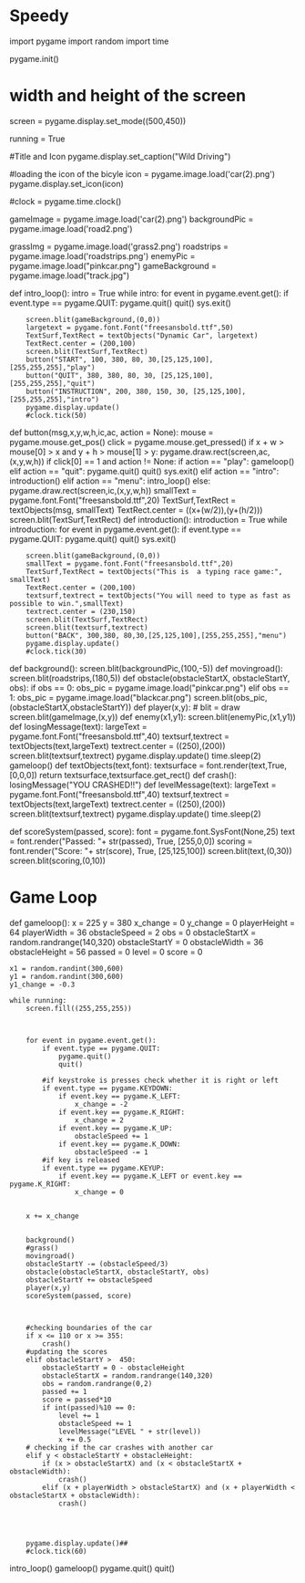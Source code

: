 # Speedy

import pygame
import random
import time

pygame.init() 

# width and height of the screen 
screen = pygame.display.set_mode((500,450))


running = True

#Title and Icon
pygame.display.set_caption("Wild Driving")

#loading the icon of the bicyle
icon = pygame.image.load('car(2).png')
pygame.display.set_icon(icon)

#clock = pygame.time.clock()

gameImage = pygame.image.load('car(2).png')
backgroundPic = pygame.image.load('road2.png')

grassImg = pygame.image.load('grass2.png')
roadstrips = pygame.image.load('roadstrips.png')
enemyPic = pygame.image.load("pinkcar.png")
gameBackground = pygame.image.load("track.jpg")




def intro_loop():
    intro = True
    while intro:
        for event in pygame.event.get():
            if event.type == pygame.QUIT:
                pygame.quit()
                quit()
                sys.exit()

        screen.blit(gameBackground,(0,0))
        largetext = pygame.font.Font("freesansbold.ttf",50)
        TextSurf,TextRect = textObjects("Dynamic Car", largetext)
        TextRect.center = (200,100)
        screen.blit(TextSurf,TextRect)
        button("START", 100, 380, 80, 30,[25,125,100],[255,255,255],"play")
        button("QUIT", 380, 380, 80, 30, [25,125,100],[255,255,255],"quit")
        button("INSTRUCTION", 200, 380, 150, 30, [25,125,100],[255,255,255],"intro")
        pygame.display.update()
        #clock.tick(50)


def button(msg,x,y,w,h,ic,ac, action = None):
    mouse = pygame.mouse.get_pos()
    click = pygame.mouse.get_pressed()
    if x + w > mouse[0] > x and y + h > mouse[1] > y:
        pygame.draw.rect(screen,ac,(x,y,w,h))
        if click[0] == 1 and action != None:
            if action == "play":
                gameloop()
            elif action == "quit":
                pygame.quit()
                quit()
                sys.exit()
            elif action == "intro":
                introduction()
            elif action == "menu":
                intro_loop()
    else:
        pygame.draw.rect(screen,ic,(x,y,w,h))
    smallText = pygame.font.Font("freesansbold.ttf",20)
    TextSurf,TextRect = textObjects(msg, smallText)
    TextRect.center = ((x+(w/2)),(y+(h/2)))
    screen.blit(TextSurf,TextRect)
def introduction():
    introduction = True
    while introduction:
        for event in pygame.event.get():
            if event.type == pygame.QUIT:
                pygame.quit()
                quit()
                sys.exit()

        screen.blit(gameBackground,(0,0))
        smallText = pygame.font.Font("freesansbold.ttf",20)
        TextSurf,TextRect = textObjects("This is  a typing race game:", smallText)
        TextRect.center = (200,100)
        textsurf,textrect = textObjects("You will need to type as fast as possible to win.",smallText)
        textrect.center = (230,150)
        screen.blit(TextSurf,TextRect)
        screen.blit(textsurf,textrect)
        button("BACK", 300,380, 80,30,[25,125,100],[255,255,255],"menu")
        pygame.display.update()
        #clock.tick(30)
def background():
    screen.blit(backgroundPic,(100,-5))
def movingroad():
    screen.blit(roadstrips,(180,5))
def obstacle(obstacleStartX, obstacleStartY, obs):
    if obs == 0:
        obs_pic = pygame.image.load("pinkcar.png")
    elif obs == 1:
        obs_pic = pygame.image.load("blackcar.png")
    screen.blit(obs_pic,(obstacleStartX,obstacleStartY))
def player(x,y):
    # blit = draw
    screen.blit(gameImage,(x,y))
def enemy(x1,y1):
    screen.blit(enemyPic,(x1,y1))
def losingMessage(text):
    largeText = pygame.font.Font("freesansbold.ttf",40)
    textsurf,textrect = textObjects(text,largeText)
    textrect.center = ((250),(200))
    screen.blit(textsurf,textrect)
    pygame.display.update()
    time.sleep(2)
    gameloop()
def textObjects(text,font):
    textsurface = font.render(text,True,[0,0,0])
    return textsurface,textsurface.get_rect()
def crash():
    losingMessage("YOU CRASHED!!")
def levelMessage(text):
    largeText = pygame.font.Font("freesansbold.ttf",40)
    textsurf,textrect = textObjects(text,largeText)
    textrect.center = ((250),(200))
    screen.blit(textsurf,textrect)
    pygame.display.update()
    time.sleep(2)
    
def scoreSystem(passed, score):
    font = pygame.font.SysFont(None,25)
    text = font.render("Passed: "+ str(passed), True, [255,0,0])
    scoring = font.render("Score: "+ str(score), True, [25,125,100])
    screen.blit(text,(0,30))
    screen.blit(scoring,(0,10))
# Game Loop
def gameloop():
    x = 225
    y = 380
    x_change = 0
    y_change = 0
    playerHeight = 64
    playerWidth = 36
    obstacleSpeed = 2
    obs = 0
    obstacleStartX = random.randrange(140,320)
    obstacleStartY = 0
    obstacleWidth = 36
    obstacleHeight = 56
    passed = 0
    level = 0
    score = 0

    x1 = random.randint(300,600)
    y1 = random.randint(300,600)
    y1_change = -0.3
    
    while running:
        screen.fill((255,255,255))

        
        
        for event in pygame.event.get():
            if event.type == pygame.QUIT:
                pygame.quit()
                quit()

            #if keystroke is presses check whether it is right or left
            if event.type == pygame.KEYDOWN:
                if event.key == pygame.K_LEFT:
                    x_change = -2
                if event.key == pygame.K_RIGHT:
                    x_change = 2
                if event.key == pygame.K_UP:
                    obstacleSpeed += 1
                if event.key == pygame.K_DOWN:
                    obstacleSpeed -= 1
            #if key is released
            if event.type == pygame.KEYUP:
                if event.key == pygame.K_LEFT or event.key == pygame.K_RIGHT:
                    x_change = 0
                
        
        x += x_change
        

        background()
        #grass()
        movingroad()
        obstacleStartY -= (obstacleSpeed/3)
        obstacle(obstacleStartX, obstacleStartY, obs)
        obstacleStartY += obstacleSpeed
        player(x,y)
        scoreSystem(passed, score)
        

        
        #checking boundaries of the car
        if x <= 110 or x >= 355:
            crash()
        #updating the scores
        elif obstacleStartY >  450:
            obstacleStartY = 0 - obstacleHeight
            obstacleStartX = random.randrange(140,320)
            obs = random.randrange(0,2)
            passed += 1
            score = passed*10
            if int(passed)%10 == 0:
                level += 1
                obstacleSpeed += 1
                levelMessage("LEVEL " + str(level))
                x += 0.5
        # checking if the car crashes with another car
        elif y < obstacleStartY + obstacleHeight:
            if (x > obstacleStartX) and (x < obstacleStartX + obstacleWidth):
                crash()
            elif (x + playerWidth > obstacleStartX) and (x + playerWidth < obstacleStartX + obstacleWidth):
                crash()

            
       
        
        pygame.display.update()##
        #clock.tick(60)
intro_loop()
gameloop()
pygame.quit()
quit()
